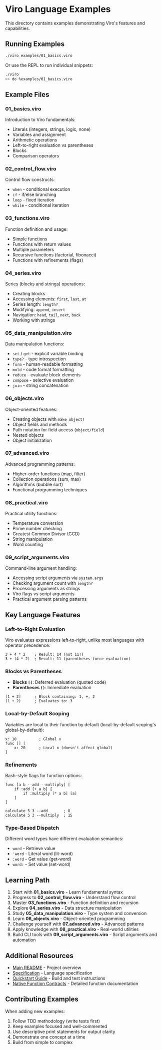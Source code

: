 # Viro Language Examples

This directory contains examples demonstrating Viro's features and capabilities.

## Running Examples

```bash
./viro examples/01_basics.viro
```

Or use the REPL to run individual snippets:

```bash
./viro
>> do %examples/01_basics.viro
```

## Example Files

### 01_basics.viro
Introduction to Viro fundamentals:
- Literals (integers, strings, logic, none)
- Variables and assignment
- Arithmetic operations
- Left-to-right evaluation vs parentheses
- Blocks
- Comparison operators

### 02_control_flow.viro
Control flow constructs:
- `when` - conditional execution
- `if` - if/else branching
- `loop` - fixed iteration
- `while` - conditional iteration

### 03_functions.viro
Function definition and usage:
- Simple functions
- Functions with return values
- Multiple parameters
- Recursive functions (factorial, fibonacci)
- Functions with refinements (flags)

### 04_series.viro
Series (blocks and strings) operations:
- Creating blocks
- Accessing elements: `first`, `last`, `at`
- Series length: `length?`
- Modifying: `append`, `insert`
- Navigation: `head`, `tail`, `next`, `back`
- Working with strings

### 05_data_manipulation.viro
Data manipulation functions:
- `set` / `get` - explicit variable binding
- `type?` - type introspection
- `form` - human-readable formatting
- `mold` - code format formatting
- `reduce` - evaluate block elements
- `compose` - selective evaluation
- `join` - string concatenation

### 06_objects.viro
Object-oriented features:
- Creating objects with `make object!`
- Object fields and methods
- Path notation for field access (`object/field`)
- Nested objects
- Object initialization

### 07_advanced.viro
Advanced programming patterns:
- Higher-order functions (map, filter)
- Collection operations (sum, max)
- Algorithms (bubble sort)
- Functional programming techniques

### 08_practical.viro
Practical utility functions:
- Temperature conversion
- Prime number checking
- Greatest Common Divisor (GCD)
- String manipulation
- Word counting

### 09_script_arguments.viro
Command-line argument handling:
- Accessing script arguments via `system.args`
- Checking argument count with `length?`
- Processing arguments as strings
- Viro flags vs script arguments
- Practical argument parsing patterns

## Key Language Features

### Left-to-Right Evaluation

Viro evaluates expressions left-to-right, unlike most languages with operator precedence:

```viro
3 + 4 * 2    ; Result: 14 (not 11!)
3 + (4 * 2)  ; Result: 11 (parentheses force evaluation)
```

### Blocks vs Parentheses

- **Blocks `[]`**: Deferred evaluation (quoted code)
- **Parentheses `()`**: Immediate evaluation

```viro
[1 + 2]      ; Block containing: 1, +, 2
(1 + 2)      ; Evaluates to: 3
```

### Local-by-Default Scoping

Variables are local to their function by default (local-by-default scoping's global-by-default):

```viro
x: 10          ; Global x
func [] [
    x: 20      ; Local x (doesn't affect global)
]
```

### Refinements

Bash-style flags for function options:

```viro
func [a b --add --multiply] [
    if :add [+ a b] [
        if :multiply [* a b] [a]
    ]
]

calculate 5 3 --add       ; 8
calculate 5 3 --multiply  ; 15
```

### Type-Based Dispatch

Different word types have different evaluation semantics:

- `word` - Retrieve value
- `'word` - Literal word (lit-word)
- `:word` - Get value (get-word)
- `word:` - Set value (set-word)

## Learning Path

1. Start with **01_basics.viro** - Learn fundamental syntax
2. Progress to **02_control_flow.viro** - Understand flow control
3. Master **03_functions.viro** - Function definition and recursion
4. Explore **04_series.viro** - Data structure manipulation
5. Study **05_data_manipulation.viro** - Type system and conversion
6. Learn **06_objects.viro** - Object-oriented programming
7. Challenge yourself with **07_advanced.viro** - Advanced patterns
8. Apply knowledge with **08_practical.viro** - Real-world utilities
9. Build CLI tools with **09_script_arguments.viro** - Script arguments and automation

## Additional Resources

- [Main README](../README.md) - Project overview
- [Specification](../specs/001-implement-the-core/spec.md) - Language specification
- [Quickstart Guide](../specs/001-implement-the-core/quickstart.md) - Build and test instructions
- [Native Function Contracts](../specs/001-implement-the-core/contracts/) - Detailed function documentation

## Contributing Examples

When adding new examples:

1. Follow TDD methodology (write tests first)
2. Keep examples focused and well-commented
3. Use descriptive print statements for output clarity
4. Demonstrate one concept at a time
5. Build from simple to complex
